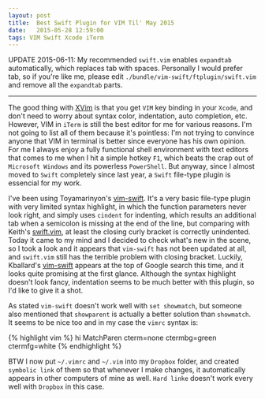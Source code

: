 ```yaml
---
layout: post
title:  Best Swift Plugin for VIM Til' May 2015
date:   2015-05-28 12:59:00
tags: VIM Swift Xcode iTerm
---
```


UPDATE 2015-06-11:
My recommended `swift.vim` enables `expandtab` automatically, which replaces tab with spaces. Personally I would prefer tab, so if you're like me, please edit `./bundle/vim-swift/ftplugin/swift.vim` and remove all the `expandtab` parts.

---

The good thing with [XVim](https://github.com/XVimProject/XVim) is that you get `VIM` key binding in your `Xcode`, and don't need to worry about syntax color, indentation, auto completion, etc. However, VIM in `iTerm` is still the best editor for me for various reasons. I'm not going to list all of them because it's pointless: I'm not trying to convince anyone that VIM in terminal is better since everyone has his own opinion. For me I always enjoy a fully functional shell environment with text editors that comes to me when I hit a simple hotkey `F1`, which beats the crap out of `Microsoft Windows` and its powerless `PowerShell`. But anyway, since I almost moved to `Swift` completely since last year, a `Swift` file-type plugin is essencial for my work.

I've been using Toyamarinyon's [vim-swift](https://github.com/toyamarinyon/vim-swift). It's a very basic file-type plugin with very limited syntax highlight, in which the function parameters never look right, and simply uses `cindent` for indenting, which results an additional tab when a semicolon is missing at the end of the line, but comparing with Keith's [swift.vim](https://github.com/keith/swift.vim), at least the closing curly bracket is correctly unindented. Today it came to my mind and I decided to check what's new in the scene, so I took a look and it appears that `vim-swift` has not been updated at all, and `swift.vim` still has the terrible problem with closing bracket. Luckily, Kballard's [vim-swift](https://github.com/kballard/vim-swift) appears at the top of Google search this time, and it looks quite promising at the first glance. Although the syntax highlight doesn't look fancy, indentation seems to be much better with this plugin, so I'd like to give it a shot.

As stated `vim-swift` doesn't work well with `set showmatch`, but someone also mentioned that `showparent` is actually a better solution than `showmatch`. It seems to be nice too and in my case the `vimrc` syntax is:

{% highlight vim %}
hi MatchParen cterm=none ctermbg=green ctermfg=white
{% endhighlight %}

BTW I now put `~/.vimrc` and `~/.vim` into my `Dropbox` folder, and created `symbolic link` of them so that whenever I make changes, it automatically appears in other computers of mine as well. `Hard linke` doesn't work every well with `Dropbox` in this case.
